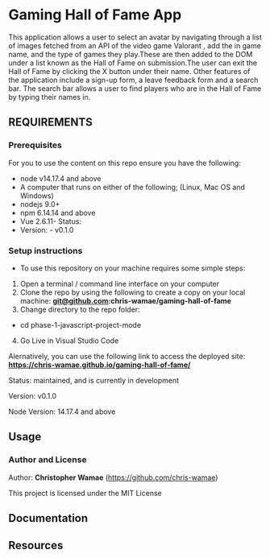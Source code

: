 # Gaming Hall of Fame App
This application allows a user to select an avatar by navigating through a list of images fetched from an API of the video game Valorant , add the in game name, 
and the type of games they play.These are then added to the DOM
under a list known as the Hall of Fame on submission.The user can exit the Hall of Fame by clicking the X button under their name. Other features of the application include a sign-up form, a leave feedback form and a search bar. The search bar allows a user to find players who are in the Hall of Fame by typing their names in.
 
## REQUIREMENTS
### Prerequisites
For you to use the content on this repo ensure you have the following:
* node v14.17.4 and above
*  A computer that runs on either of the following; (Linux, Mac OS and Windows) 
* nodejs 9.0+    
* npm 6.14.14 and above    
* Vue 2.6.11- Status:    
* Version:    - v0.1.0

### Setup instructions
- To use this repository on your machine requires some simple steps:    
1. Open a terminal / command line interface on your computer
2.  Clone the repo by using the following to create a copy on your local machine: **git@github.com:chris-wamae/gaming-hall-of-fame**
3. Change directory to the repo folder:   
- cd phase-1-javascript-project-mode
4. Go Live in Visual Studio Code

Alernatively, you can use the following link to access the deployed
  site: **https://chris-wamae.github.io/gaming-hall-of-fame/**


Status:
    maintained, and is currently in development

Version:
    v0.1.0

Node Version:
    14.17.4 and above


Usage
-----


### Author and License
Author:
    **Christopher Wamae** 
   (https://github.com/chris-wamae)

This project is licensed under the MIT License

Documentation
-------------

Resources
-------------

